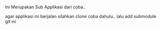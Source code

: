 Ini Merupakan Sub Applikasi dari coba..

agar applikasi ini berjalan silahkan clone coba dahulu.. lalu add submodule git ini
